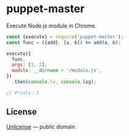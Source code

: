 # puppet-master

Execute Node.js module in Chrome.

```js
const {execute} = require('puppet-master');
const func = ({add}, [a, b]) => add(a, b);

execute({
  func,
  args: [1, 2],
  module: __dirname + '/module.js',
})
  .then(console.lo, console.log);

// Prints: 3
```


## License

[Unlicense](./LICENSE) &mdash; public domain.
